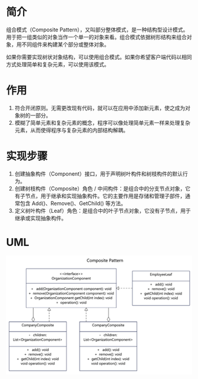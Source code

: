 # 简介
组合模式（Composite Pattern），又叫部分整体模式，是一种结构型设计模式。用于把一组类似的对象当作一个单一的对象来看。组合模式依据树形结构来组合对象，用不同组件来构建某个部分或整体对象。

 如果你需要实现树状对象结构，可以使用组合模式。如果你希望客户端代码以相同方式处理简单和复杂元素，可以使用该模式。

# 作用
1. 符合开闭原则。无需更改现有代码，就可以在应用中添加新元素，使之成为对象树的一部分。
2. 模糊了简单元素和复杂元素的概念，程序可以像处理简单元素一样来处理复杂元素，从而使得程序与复杂元素的内部结构解耦。

# 实现步骤
1. 创建抽象构件（Component）接口，用于声明树叶构件和树枝构件的默认行为。
2. 创建树枝构件（Composite）角色 / 中间构件：是组合中的分支节点对象，它有子节点，用于继承和实现抽象构件。它的主要作用是存储和管理子部件，通常包含 Add()、Remove()、GetChild() 等方法。
3. 定义树叶构件（Leaf）角色：是组合中的叶子节点对象，它没有子节点，用于继承或实现抽象构件。

# UML
<img src="../docs/uml/composite-pattern.png">